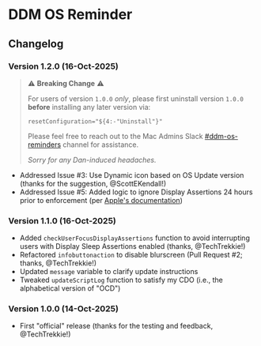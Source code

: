 # DDM OS Reminder

## Changelog

### Version 1.2.0 (16-Oct-2025)

> :warning: **Breaking Change** :warning:
>
> For users of version `1.0.0` _only_, please first uninstall version `1.0.0` **before** installing any later version via:
> 
> `resetConfiguration="${4:-"Uninstall"}"`
>
> Please feel free to reach out to the Mac Admins Slack [#ddm-os-reminders](https://slack.com/app_redirect?channel=C09LVE2NVML) channel for assistance.
> 
> _Sorry for any Dan-induced headaches._

- Addressed Issue #3: Use Dynamic icon based on OS Update version (thanks for the suggestion, @ScottEKendall!)
- Addressed Issue #5: Added logic to ignore Display Assertions 24 hours prior to enforcement (per [Apple's documentation](https://support.apple.com/guide/deployment/install-and-enforce-software-updates-depd30715cbb/1/web/1.0))

### Version 1.1.0 (16-Oct-2025)
- Added `checkUserFocusDisplayAssertions` function to avoid interrupting users with Display Sleep Assertions enabled (thanks, @TechTrekkie!)
- Refactored `infobuttonaction` to disable blurscreen (Pull Request #2; thanks, @TechTrekkie!)
- Updated `message` variable to clarify update instructions
- Tweaked `updateScriptLog` function to satisfy my CDO (i.e., the alphabetical version of "OCD")

### Version 1.0.0 (14-Oct-2025)
- First "official" release (thanks for the testing and feedback, @TechTrekkie!)